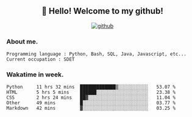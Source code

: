 <h2 align="center">👋 Hello! Welcome to my github! </h2>
<p align="center">
  <a href="https://github.com/usergwen"><img src="https://img.shields.io/badge/GitHub-24292e" alt="github"></a>
</p>

### About me.

```Plain Text
Programming language : Python, Bash, SQL, Java, Javascript, etc...
Current occupation : SDET
```
### Wakatime in week.

<!--START_SECTION:waka-->
```text
Python     11 hrs 32 mins  █████████████▒░░░░░░░░░░░   53.07 % 
HTML       5 hrs 5 mins    ██████░░░░░░░░░░░░░░░░░░░   23.38 % 
CSS        2 hrs 24 mins   ██▓░░░░░░░░░░░░░░░░░░░░░░   11.04 % 
Other      49 mins         █░░░░░░░░░░░░░░░░░░░░░░░░   03.77 % 
Markdown   42 mins         ▓░░░░░░░░░░░░░░░░░░░░░░░░   03.25 % 
```
<!--END_SECTION:waka-->
